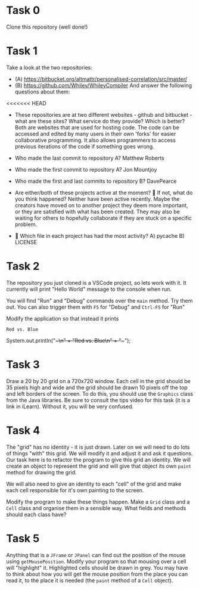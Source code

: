 # Task 0

Clone this repository (well done!)

# Task 1

Take a look at the two repositories:

  * (A) https://bitbucket.org/altmattr/personalised-correlation/src/master/
  * (B) https://github.com/Whiley/WhileyCompiler
And answer the following questions about them:

<<<<<<< HEAD
  * These repositories are at two different websites - github and bitbucket - what are these sites? What service do they provide? Which is better?
Both are websites that are used for hosting code. The code can be accessed and edited by many users in their own 'forks' for easier collaborative programming. It also allows programmers to access previous iterations of the code if something goes wrong.

  * Who made the last commit to repository A?
Matthew Roberts

  * Who made the first commit to repository A?
Jon Mountjoy

  * Who made the first and last commits to repository B?
DavePearce

  * Are either/both of these projects active at the moment? 🤔 If not, what do you think happened?
Neither have been active recently. Maybe the creators have moved on to another project they deem more important, or they are satisfied with what has been created. They may also be waiting for others to hopefully collaborate if they are stuck on a specific problem.

  * 🤔 Which file in each project has had the most activity?
A) pycache
B) LICENSE

# Task 2

The repository you just cloned is a VSCode project, so lets work with it.  It currently will print "Hello World" message to the console when run.

You will find "Run" and "Debug" commands over the `main` method.  Try them out.  You can also trigger them with `F5` for "Debug" and `Ctrl-F5` for "Run"

Modify the application so that instead it prints

~~~~~
Red vs. Blue
~~~~~

System.out.println("~~~~~\n" + "Red vs. Blue\n" + "~~~~~");

# Task 3

Draw a 20 by 20 grid on a 720x720 window.  Each cell in the grid should be 35 pixels high and wide and the grid should be drawn 10 pixels off the top and left borders of the screen.  To do this, you should use the `Graphics` class from the Java libraries.  Be sure to consult the tips video for this task (it is a link in iLearn).  Without it, you will be very confused.

# Task 4

The "grid" has no identity - it is just drawn.  Later on we will need to do lots of things "with" this grid.  We will modify it and adjust it and ask it questions.  Our task here is to refactor the program to give this grid an identity.  We will create an object to represent the grid and will give that object its own `paint` method for drawing the grid.

We will also need to give an identity to each "cell" of the grid and make each cell responsible for it's own painting to the screen.

Modify the program to make these things happen.  Make a `Grid` class and a `Cell` class and organise them in a sensible way.  What fields and methods should each class have?

# Task 5

Anything that is a `JFrame` or `JPanel` can find out the position of the mouse using `getMousePosition`.  Modify your program so that mousing over a cell will "highlight" it.  Highlighted cells should be drawn in grey.  You may have to think about how you will get the mouse position from the place you can read it, to the place it is needed (the `paint` method of a `Cell` object).
